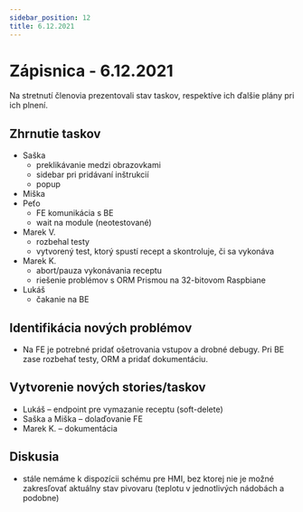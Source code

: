 ```yaml
---
sidebar_position: 12
title: 6.12.2021
---
```


# Zápisnica - 6.12.2021

Na stretnutí členovia prezentovali stav taskov, respektíve ich ďalšie plány pri ich plnení.

## Zhrnutie taskov

- Saška
  - preklikávanie medzi obrazovkami
  - sidebar pri pridávaní inštrukcií
  - popup
- Miška
- Peťo
  - FE komunikácia s BE
  - wait na module (neotestované)
- Marek V.
  - rozbehal testy
  - vytvorený test, ktorý spustí recept a skontroluje, či sa vykonáva
- Marek K.
  - abort/pauza vykonávania receptu
  - riešenie problémov s ORM Prismou na 32-bitovom Raspbiane
- Lukáš
  - čakanie na BE

## Identifikácia nových problémov

- Na FE je potrebné pridať ošetrovania vstupov a drobné debugy. Pri BE zase rozbehať testy, ORM a pridať dokumentáciu.

## Vytvorenie nových stories/taskov

- Lukáš – endpoint pre vymazanie receptu (soft-delete)
- Saška a Miška – dolaďovanie FE
- Marek K. – dokumentácia

## Diskusia

- stále nemáme k dispozícii schému pre HMI, bez ktorej nie je možné zakresľovať aktuálny stav pivovaru (teplotu v jednotlivých nádobách a podobne)
